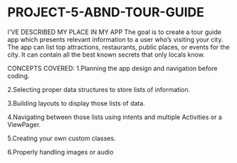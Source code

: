 # PROJECT-5-ABND-TOUR-GUIDE
I'VE DESCRIBED MY PLACE IN MY APP
The goal is to create a tour guide app which presents relevant information to a user who’s visiting your city. 
The app can list top attractions, restaurants, public places, or events for the city.
It can contain all the best known secrets that only locals know.

CONCEPTS COVERED:
1.Planning the app design and navigation before coding.

2.Selecting proper data structures to store lists of information.

3.Building layouts to display those lists of data.

4.Navigating between those lists using intents and multiple Activities or a ViewPager.

5.Creating your own custom classes.

6.Properly handling images or audio
